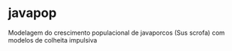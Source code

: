 # javapop
Modelagem do crescimento populacional de javaporcos (Sus scrofa) com modelos de colheita impulsiva
